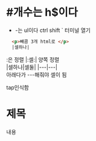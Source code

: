 # #개수는 h$이다
- -는 ul이다
ctrl shift ` 터미널 열기
```html
  <p>빼콤 3개 html로 </p>
  |셀하나|
```
:은 정렬 |:셀:| 양쪽 정렬
<br>
|셀하나|셀둘|
|---|---|
<br>
아래다가 ---해줘야 셀이 됨

tap인식함
# 제목
내용